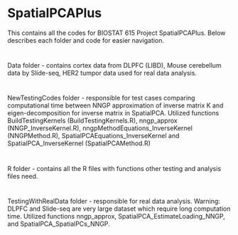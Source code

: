 # SpatialPCAPlus
This contains all the codes for BIOSTAT 615 Project SpatialPCAPlus. Below describes each folder and code for easier navigation.
#
Data folder - contains cortex data from DLPFC (LIBD), Mouse cerebellum data by Slide-seq, HER2 tumpor data used for real data analysis.
#
NewTestingCodes folder - responsible for test cases comparing computational time between NNGP approximation of inverse matrix K and eigen-decomposition for inverse
                  matrix in SpatialPCA. Utilized functions BuildTestingKernels (BuildTestingKernels.R), nngp_approx (NNGP_InverseKernel.R), nngpMethodEquations_InverseKernel (NNGPMethod.R), SpatialPCAEquations_InverseKernel and SpatialPCA_InverseKernel (SpatialPCAMethod.R)
#
R folder - contains all the R files with functions other testing and analysis files need.
#
TestingWithRealData folder - responsible for real data analysis. Warning: DLPFC and Slide-seq are very large dataset which require long computation time. Utilized functions nngp_approx, SpatialPCA_EstimateLoading_NNGP, and SpatialPCA_SpatialPCs_NNGP.
